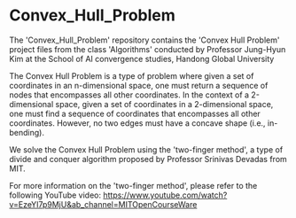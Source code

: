 # Convex_Hull_Problem
The 'Convex_Hull_Problem' repository contains the 'Convex Hull Problem' project files from the class 'Algorithms' conducted by Professor Jung-Hyun Kim at the School of AI convergence studies, Handong Global University

The Convex Hull Problem is a type of problem where given a set of coordinates in an n-dimensional space, one must return a sequence of nodes that encompasses all other coordinates. In the context of a 2-dimensional space, given a set of coordinates in a 2-dimensional space, one must find a sequence of coordinates that encompasses all other coordinates. However, no two edges must have a concave shape (i.e., in-bending). 

We solve the Convex Hull Problem using the 'two-finger method', a type of divide and conquer algorithm proposed by Professor Srinivas Devadas from MIT. 

For more information on the 'two-finger method', please refer to the following YouTube video: 
https://www.youtube.com/watch?v=EzeYI7p9MjU&ab_channel=MITOpenCourseWare
